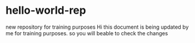 # hello-world-rep
new repository for training purposes
Hi this document is being updated by me for training purposes.
so you will beable to check the changes
